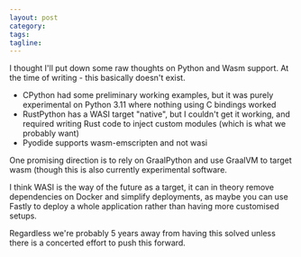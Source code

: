 ```yaml
---
layout: post
category:
tags:
tagline:
---
```


I thought I'll put down some raw thoughts on Python and Wasm support. At the time of writing - this basically doesn't exist.

- CPython had some preliminary working examples, but it was purely experimental on Python 3.11 where nothing using C bindings worked
- RustPython has a WASI target "native", but I couldn't get it working, and required writing Rust code to inject custom modules (which is what we probably want)
- Pyodide supports wasm-emscripten and not wasi

One promising direction is to rely on GraalPython and use GraalVM to target wasm (though this is also currently experimental software.

I think WASI is the way of the future as a target, it can in theory remove dependencies on Docker and simplify deployments, as maybe you can use Fastly to deploy a whole application rather than having more customised setups. 

Regardless we're probably 5 years away from having this solved unless there is a concerted effort to push this forward.

